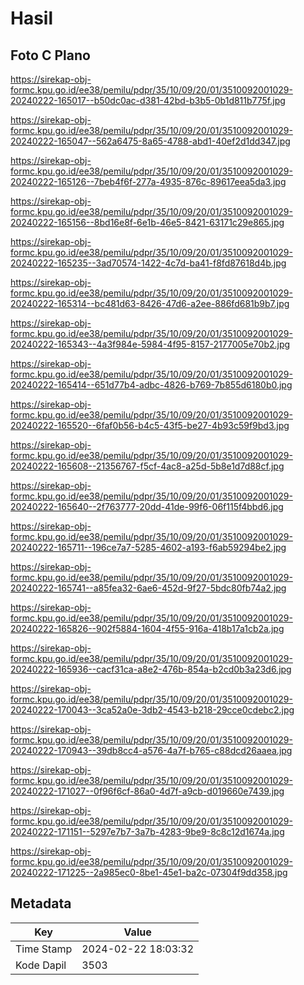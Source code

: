 # Hasil

## Foto C Plano

https://sirekap-obj-formc.kpu.go.id/ee38/pemilu/pdpr/35/10/09/20/01/3510092001029-20240222-165017--b50dc0ac-d381-42bd-b3b5-0b1d811b775f.jpg

https://sirekap-obj-formc.kpu.go.id/ee38/pemilu/pdpr/35/10/09/20/01/3510092001029-20240222-165047--562a6475-8a65-4788-abd1-40ef2d1dd347.jpg

https://sirekap-obj-formc.kpu.go.id/ee38/pemilu/pdpr/35/10/09/20/01/3510092001029-20240222-165126--7beb4f6f-277a-4935-876c-89617eea5da3.jpg

https://sirekap-obj-formc.kpu.go.id/ee38/pemilu/pdpr/35/10/09/20/01/3510092001029-20240222-165156--8bd16e8f-6e1b-46e5-8421-63171c29e865.jpg

https://sirekap-obj-formc.kpu.go.id/ee38/pemilu/pdpr/35/10/09/20/01/3510092001029-20240222-165235--3ad70574-1422-4c7d-ba41-f8fd87618d4b.jpg

https://sirekap-obj-formc.kpu.go.id/ee38/pemilu/pdpr/35/10/09/20/01/3510092001029-20240222-165314--bc481d63-8426-47d6-a2ee-886fd681b9b7.jpg

https://sirekap-obj-formc.kpu.go.id/ee38/pemilu/pdpr/35/10/09/20/01/3510092001029-20240222-165343--4a3f984e-5984-4f95-8157-2177005e70b2.jpg

https://sirekap-obj-formc.kpu.go.id/ee38/pemilu/pdpr/35/10/09/20/01/3510092001029-20240222-165414--651d77b4-adbc-4826-b769-7b855d6180b0.jpg

https://sirekap-obj-formc.kpu.go.id/ee38/pemilu/pdpr/35/10/09/20/01/3510092001029-20240222-165520--6faf0b56-b4c5-43f5-be27-4b93c59f9bd3.jpg

https://sirekap-obj-formc.kpu.go.id/ee38/pemilu/pdpr/35/10/09/20/01/3510092001029-20240222-165608--21356767-f5cf-4ac8-a25d-5b8e1d7d88cf.jpg

https://sirekap-obj-formc.kpu.go.id/ee38/pemilu/pdpr/35/10/09/20/01/3510092001029-20240222-165640--2f763777-20dd-41de-99f6-06f115f4bbd6.jpg

https://sirekap-obj-formc.kpu.go.id/ee38/pemilu/pdpr/35/10/09/20/01/3510092001029-20240222-165711--196ce7a7-5285-4602-a193-f6ab59294be2.jpg

https://sirekap-obj-formc.kpu.go.id/ee38/pemilu/pdpr/35/10/09/20/01/3510092001029-20240222-165741--a85fea32-6ae6-452d-9f27-5bdc80fb74a2.jpg

https://sirekap-obj-formc.kpu.go.id/ee38/pemilu/pdpr/35/10/09/20/01/3510092001029-20240222-165826--902f5884-1604-4f55-916a-418b17a1cb2a.jpg

https://sirekap-obj-formc.kpu.go.id/ee38/pemilu/pdpr/35/10/09/20/01/3510092001029-20240222-165936--cacf31ca-a8e2-476b-854a-b2cd0b3a23d6.jpg

https://sirekap-obj-formc.kpu.go.id/ee38/pemilu/pdpr/35/10/09/20/01/3510092001029-20240222-170043--3ca52a0e-3db2-4543-b218-29cce0cdebc2.jpg

https://sirekap-obj-formc.kpu.go.id/ee38/pemilu/pdpr/35/10/09/20/01/3510092001029-20240222-170943--39db8cc4-a576-4a7f-b765-c88dcd26aaea.jpg

https://sirekap-obj-formc.kpu.go.id/ee38/pemilu/pdpr/35/10/09/20/01/3510092001029-20240222-171027--0f96f6cf-86a0-4d7f-a9cb-d019660e7439.jpg

https://sirekap-obj-formc.kpu.go.id/ee38/pemilu/pdpr/35/10/09/20/01/3510092001029-20240222-171151--5297e7b7-3a7b-4283-9be9-8c8c12d1674a.jpg

https://sirekap-obj-formc.kpu.go.id/ee38/pemilu/pdpr/35/10/09/20/01/3510092001029-20240222-171225--2a985ec0-8be1-45e1-ba2c-07304f9dd358.jpg


## Metadata

| Key        | Value               |
| ---------- | ------------------- |
| Time Stamp | 2024-02-22 18:03:32 |
| Kode Dapil | 3503                |



